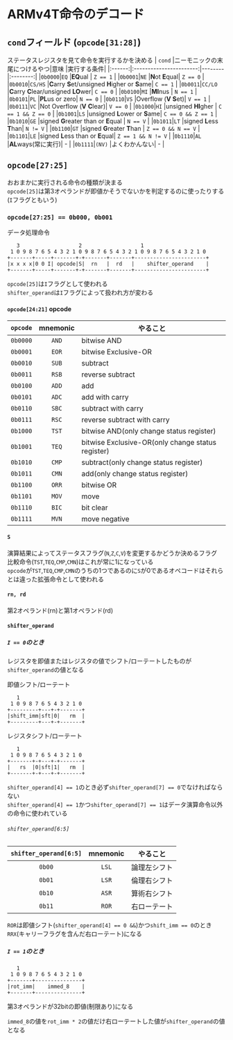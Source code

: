 # ARMv4T命令のデコード
## `cond`フィールド (`opcode[31:28]`)

ステータスレジスタを見て命令を実行するかを決める
| `cond` |ニーモニックの末尾につけるやつ|意味     |実行する条件|
|:------:|:-----------------------:|--------|:--------:|
|`0b0000`|`EQ`                     |**EQ**ual    | `Z == 1`   |
|`0b0001`|`NE`                     |**N**ot **E**qual| `Z == 0`   |
|`0b0010`|`CS/HS`                  |**C**arry **S**et/unsigned **H**igher or **S**ame| `C == 1` |
|`0b0011`|`CC/LO`                  |**C**arry **C**lear/unsigned **LO**wer| `C == 0`   |
|`0b0100`|`MI`                     |**MI**nus    | `N == 1`   |
|`0b0101`|`PL`                     |**PL**us or zero| `N == 0`   |
|`0b0110`|`VS`                     |Overflow (**V** **S**et)| `V == 1`   |
|`0b0111`|`VC`                     |Not Overflow (**V** **C**lear)| `V == 0` |
|`0b1000`|`HI`                     |unsigned **HI**gher    | `C == 1 && Z == 0`   |
|`0b1001`|`LS`                     |unsigned **L**ower or **S**ame| `C == 0 && Z == 1`   |
|`0b1010`|`GE`                     |signed **G**reater than or **E**qual    | `N == V`   |
|`0b1011`|`LT`                     |signed **L**ess **T**han| `N != V`   |
|`0b1100`|`GT`                     |signed **G**reater **T**han | `Z == 0 && N == V`   |
|`0b1101`|`LE`                     |signed **L**ess than or **E**qual| `Z == 1 && N != V`   |
|`0b1110`|`AL`                     |**AL**ways(常に実行)| - |
|`0b1111`|`(NV)`                     |よくわかんない| - |


## `opcode[27:25]`

おおまかに実行される命令の種類が決まる  
`opcode[25]`は第3オペランドが即値かそうでないかを判定するのに使ったりする(`I`フラグともいう)

### `opcode[27:25] == 0b000, 0b001` 

データ処理命令  
```
   3                   2                   1
 1 0 9 8 7 6 5 4 3 2 1 0 9 8 7 6 5 4 3 2 1 0 9 8 7 6 5 4 3 2 1 0
+-------+-----+-------+-+-------+-------+-----------------------+
|x x x x|0 0 I| opcode|S|  rn   |  rd   |    shifter_operand    |
+-------+-----+-------+-+-------+-------+-----------------------+
```
`opcode[25]`は`I`フラグとして使われる  
`shifter_operand`は`I`フラグによって扱われ方が変わる

#### `opcode[24:21]` opcode

|`opcode`|mnemonic|やること|
|:------:|:------:|-------|
|`0b0000`|`AND`   |bitwise AND|
|`0b0001`|`EOR`   |bitwise Exclusive-OR|
|`0b0010`|`SUB`   |subtract|
|`0b0011`|`RSB`   |reverse subtract|
|`0b0100`|`ADD`   |add|
|`0b0101`|`ADC`   |add with carry|
|`0b0110`|`SBC`   |subtract with carry|
|`0b0111`|`RSC`   |reverse subtract with carry|
|`0b1000`|`TST`   |bitwise AND(only change status register)|
|`0b1001`|`TEQ`   |bitwise Exclusive-OR(only change status register)|
|`0b1010`|`CMP`   |subtract(only change status register)|
|`0b1011`|`CMN`   |add(only change status register)|
|`0b1100`|`ORR`   |bitwise OR|
|`0b1101`|`MOV`   |move|
|`0b1110`|`BIC`   |bit clear|
|`0b1111`|`MVN`   |move negative|

#### `S`
演算結果によってステータスフラグ(`N`,`Z`,`C`,`V`)を変更するかどうか決めるフラグ  
比較命令(`TST`,`TEQ`,`CMP`,`CMN`)はこれが常に1になっている  
`opcode`が`TST`,`TEQ`,`CMP`,`CMN`のうちの1つであるのに`S`が0であるオペコードはそれらとは違った拡張命令として使われる


#### `rn, rd`

第2オペランド(rn)と第1オペランド(rd)

#### `shifter_operand`


##### `I == 0`のとき

レジスタを即値またはレジスタの値でシフト/ローテートしたものが`shifter_operand`の値となる

即値シフト/ローテート
```
   1
 1 0 9 8 7 6 5 4 3 2 1 0
+---------+---+-+-------+
|shift_imm|sft|0|   rm  |  
+---------+---+-+-------+
```
レジスタシフト/ローテート
```
   1
 1 0 9 8 7 6 5 4 3 2 1 0
+-------+-+---+-+-------+
|   rs  |0|sft|1|   rm  |  
+-------+-+---+-+-------+
```

`shifter_operand[4] == 1`のとき必ず`shifter_operand[7] == 0`でなければならない  
`shifter_operand[4] == 1`かつ`shifter_operand[7] == 1`はデータ演算命令以外の命令に使われている

###### `shifter_operand[6:5]`

|`shifter_operand[6:5]`|mnemonic|やること|
|:--------------------:|:------:|-------|
|`0b00`                |`LSL`   |論理左シフト|
|`0b01`                |`LSR`   |倫理右シフト|
|`0b10`                |`ASR`   |算術右シフト|
|`0b11`                |`ROR`   |右ローテート|

`ROR`は即値シフト(`shifter_operand[4] == 0 &&`)かつ`shift_imm == 0`のとき`RRX`(キャリーフラグを含んだ右ローテート)になる


##### `I == 1`のとき

```
   1
 1 0 9 8 7 6 5 4 3 2 1 0
+-------+---------------+
|rot_imm|    immed_8    |  
+-------+---------------+
```

第3オペランドが32bitの即値(制限あり)になる

`immed_8`の値を`rot_imm * 2`の値だけ右ローテートした値が`shifter_operand`の値となる


